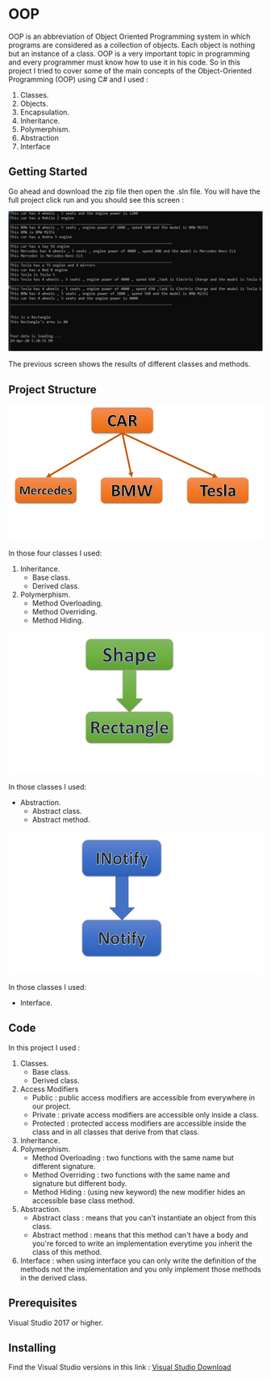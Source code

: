# OOP
<p>
 OOP is an abbreviation of Object Oriented Programming system in which programs are considered as a collection of objects. Each object is nothing but an instance of a class. OOP is a very important topic in programming and every programmer must know how to use it in his code.
So in this project I tried to cover some of the main concepts of the Object-Oriented Programming (OOP) using C#
and I used :
</p>
<p>
 <ol>
  <li>Classes.</li>
  <li>Objects.</li>
  <li>Encapsulation.</li>
  <li>Inheritance.</li>
  <li>Polymerphism.</li>
  <li>Abstraction</li>
  <li>Interface</li>
</ol> 
<p/>

## Getting Started
<p>
Go ahead and download the zip file then open the .sln file. You will have the full project click run and you should see this screen : 
</p>
<p align="center">
    <img src="Img/80.PNG" alt="TicTacToe"/>
</p>

<p>
The previous screen shows the results of different classes and methods.
</p>


## Project Structure

<p align="center">
    <img src="Img/87.PNG" alt="TicTacToe"/>
</p>
<p>
In those four classes I used: 
 <ol>
  <li>Inheritance.
    <ul>
      <li>Base class.</li>
      <li>Derived class.</li>
    </ul>
  </li>
   <li>Polymerphism.
  <ul>
      <li>Method Overloading.</li>
      <li>Method Overriding.</li>
      <li>Method Hiding.</li>
    </ul>
  </li>
  </ol> 
</p>

<p align="center">
    <img src="Img/85.PNG" alt="TicTacToe"/>
</p>

<p>
In those classes I used: 
 <ul>
  <li>Abstraction.
    <ul>
      <li>Abstract class.</li>
      <li>Abstract method.</li>
    </ul>
  </li>
  </ul> 
</p>

<p align="center">
    <img src="Img/82.PNG" alt="TicTacToe"/>
</p>
<p>
In those classes I used: 
 <ul>
  <li>Interface.</li>
  </ul> 
</p>


## Code

<p>In this project I used : 
 <ol>
  <li>Classes.
    <ul>
      <li>Base class.</li>
      <li>Derived class.</li>
    </ul>
  </li>
  <li>Access Modifiers
    <ul>
      <li>Public : public access modifiers are accessible from everywhere in our project. </li>
      <li>Private :  private access modifiers are accessible only inside a class. </li>
      <li>Protected : protected access modifiers are accessible inside the class and in all classes that derive from that class.</li>
    </ul>
  </li>
  <li>Inheritance.</li>
  <li>Polymerphism.
  <ul>
      <li>Method Overloading : two functions with the same name but different signature.</li>
      <li>Method Overriding : two functions with the same name and signature but different body.</li>
      <li>Method Hiding : (using new keyword) the new modifier hides an accessible base class method.</li>
    </ul>
  </li>
  <li>Abstraction.
   <ul>
      <li>Abstract class : means that you can't instantiate an object from this class.</li>
      <li>Abstract method : means that this method can't have a body and you're forced to write an implementation everytime you inherit 
      the class of this method.</li>
    </ul>
  </li>
  <li>Interface : when using interface you can only write the definition of the methods not the implementation 
  and you only implement those methods in the derived class.</li>
</ol> 
<p/>



## Prerequisites

Visual Studio 2017 or higher. 


## Installing

Find the Visual Studio versions in this link : 
<a href="https://visualstudio.microsoft.com/downloads/" target="_blank">Visual Studio Download</a>

